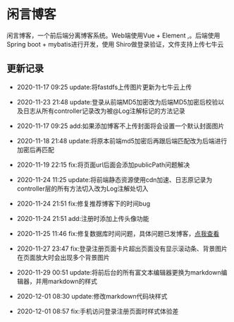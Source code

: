 # 闲言博客
闲言博客，一个前后端分离博客系统。Web端使用Vue + Element ,。后端使用Spring boot + mybatis进行开发，使用 Shiro做登录验证，文件支持上传七牛云
## 更新记录
- 2020-11-17 09:25 update:将fastdfs上传图片更新为七牛云上传
- 2020-11-23 21:48 update:登录从前端MD5加密改为后端MD5加密后校验以及日志从所有controller记录改为被@Log注解标记的方法记录
- 2020-11-17 09:25 add:如果添加博客不上传封面将会设置一个默认封面图片
- 2020-11-18 21:48 update:将原本前端md5加密后再跟后端匹配改为后端进行加密后再匹配

- 2020-11-19 22:15 fix:将页面url后面会添加publicPath问题解决

- 2020-11-24 11:25 update:将前端静态资源使用cdn加速、日志原记录为controller层的所有方法切入改为Log注解处切入

- 2020-11-24 21:51 fix:修复推荐博客下的时间bug
- 2020-11-24 21:51 add:注册时添加上传头像功能

- 2020-11-25 11:46 fix:修复数据库时间问题，具体问题已发博客，[点我查看](http://oopsw.top:1001/info/1331436834413211648)

- 2020-11-27 23:47 fix:登录注册页面卡片超出页面没有显示滚动条、背景图片在页面放大时会出现多个背景图片

- 2020-11-29 00:51 update:将前后台的所有富文本编辑器更换为markdown编辑器，并用markdown的样式
- 2020-12-01 08:30 update:修改markdown代码块样式
- 2020-12-01 08:57 fix:手机访问登录注册页面时样式体验差
